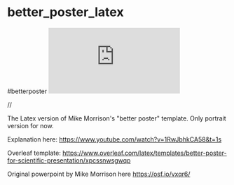 # better_poster_latex
#betterposter
![Output of compiled .tex](https://raw.githubusercontent.com/dronewa-rs/dronecon-poster/main/main.pdf)

//

The Latex version of Mike Morrison's "better poster" template.
Only portrait version for now.

Explanation here: https://www.youtube.com/watch?v=1RwJbhkCA58&t=1s

Overleaf template: https://www.overleaf.com/latex/templates/better-poster-for-scientific-presentation/xpcssnwsgwqp

Original powerpoint by Mike Morrison here https://osf.io/vxqr6/
